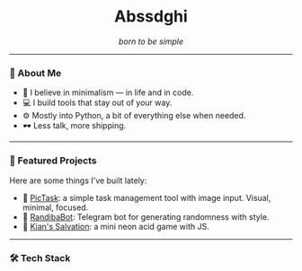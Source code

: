 <h1 align="center">Abssdghi</h1>

<p align="center"><i>born to be simple</i></p>

---

### 🧠 About Me

- 🧘 I believe in minimalism — in life and in code.
- 💻 I build tools that stay out of your way.
- ⚙️ Mostly into Python, a bit of everything else when needed.
- 🕶️ Less talk, more shipping.

---

### 🚀 Featured Projects

Here are some things I've built lately:

- 🔹 [PicTask](https://github.com/Abssdghi/PicTask): a simple task management tool with image input. Visual, minimal, focused.
- 🔹 [RandibaBot](https://github.com/Abssdghi/RandibaBot): Telegram bot for generating randomness with style.
- 🔹 [Kian's Salvation](https://github.com/Abssdghi/kian-s-salvation-game): a mini neon acid game with JS.

---

### 🛠 Tech Stack


